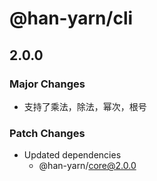 # @han-yarn/cli

## 2.0.0

### Major Changes

- 支持了乘法，除法，幂次，根号

### Patch Changes

- Updated dependencies
  - @han-yarn/core@2.0.0
